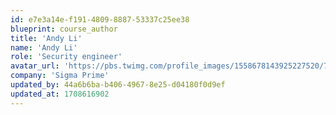 ```yaml
---
id: e7e3a14e-f191-4809-8887-53337c25ee38
blueprint: course_author
title: 'Andy Li'
name: 'Andy Li'
role: 'Security engineer'
avatar_url: 'https://pbs.twimg.com/profile_images/1558678143925227520/7WYFIcRm_400x400.jpg'
company: 'Sigma Prime'
updated_by: 44a6b6ba-b406-4967-8e25-d04180f0d9ef
updated_at: 1708616902
---
```

